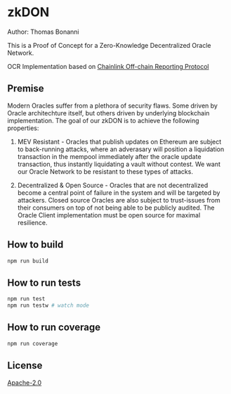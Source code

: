# zkDON

Author: Thomas Bonanni

This is a Proof of Concept for a Zero-Knowledge Decentralized Oracle Network.

OCR Implementation based on [Chainlink Off-chain Reporting Protocol](https://research.chain.link/ocr.pdf?_ga=2.57196899.818463399.1660055777-521613243.1660055777)

## Premise

Modern Oracles suffer from a plethora of security flaws. Some driven by Oracle architechture itself, but others driven by underlying blockchain implementation. The goal of our zkDON is to achieve the following properties:

1. MEV Resistant - Oracles that publish updates on Ethereum are subject to back-running attacks, where an adverasary will position a liquidation transaction in the mempool immediately after the oracle update transaction, thus instantly liquidating a vault without contest. We want our Oracle Network to be resistant to these types of attacks.

2. Decentralized & Open Source - Oracles that are not decentralized become a central point of failure in the system and will be targeted by attackers. Closed source Oracles are also subject to trust-issues from their consumers on top of not being able to be publicly audited. The Oracle Client implementation must be open source for maximal resilience.

## How to build

```sh
npm run build
```

## How to run tests

```sh
npm run test
npm run testw # watch mode
```

## How to run coverage

```sh
npm run coverage
```

## License

[Apache-2.0](LICENSE)
